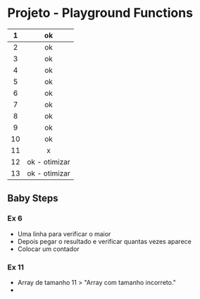 # Projeto - Playground Functions

|  1   |      ok       |
| :--: | :-----------: |
|  2   |      ok       |
|  3   |      ok       |
|  4   |      ok       |
|  5   |      ok       |
|  6   |      ok       |
|  7   |      ok       |
|  8   |      ok       |
|  9   |      ok       |
|  10  |      ok       |
|  11  |       x       |
|  12  | ok - otimizar |
|  13  | ok - otimizar |

## Baby Steps

### 				Ex 6

- Uma linha para verificar o maior
- Depois pegar o resultado e verificar quantas vezes aparece
- Colocar um contador

### Ex 11

- Array  de tamanho 11 > "Array com tamanho incorreto."
- 
